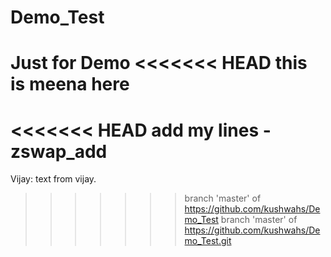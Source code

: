 # Demo_Test
Just for Demo
<<<<<<< HEAD
this is meena here
=======
<<<<<<< HEAD
add my lines - zswap_add
=======

Vijay: text from vijay.
>>>>>>> branch 'master' of https://github.com/kushwahs/Demo_Test
>>>>>>> branch 'master' of https://github.com/kushwahs/Demo_Test.git
